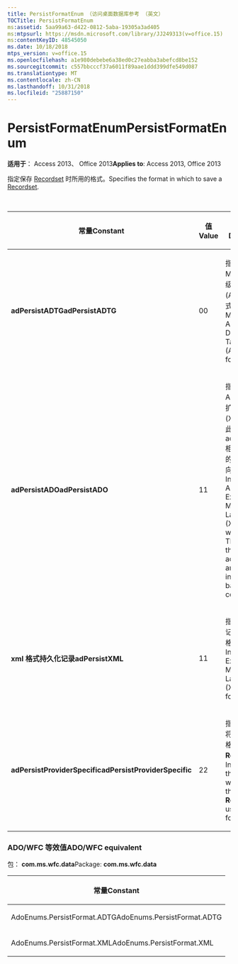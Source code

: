 ```yaml
---
title: PersistFormatEnum （访问桌面数据库参考 （英文）
TOCTitle: PersistFormatEnum
ms:assetid: 5aa99a63-d422-0812-5aba-19305a3ad405
ms:mtpsurl: https://msdn.microsoft.com/library/JJ249313(v=office.15)
ms:contentKeyID: 48545050
ms.date: 10/18/2018
mtps_version: v=office.15
ms.openlocfilehash: a1e980debebe6a38ed0c27eabba3abefcd8be152
ms.sourcegitcommit: c557bbcccf37a6011f89aae1ddd399dfe549d087
ms.translationtype: MT
ms.contentlocale: zh-CN
ms.lasthandoff: 10/31/2018
ms.locfileid: "25887150"
---
```

# <a name="persistformatenum"></a><span data-ttu-id="eb952-102">PersistFormatEnum</span><span class="sxs-lookup"><span data-stu-id="eb952-102">PersistFormatEnum</span></span>

<span data-ttu-id="eb952-103">**适用于**： Access 2013、 Office 2013</span><span class="sxs-lookup"><span data-stu-id="eb952-103">**Applies to**: Access 2013, Office 2013</span></span>

<span data-ttu-id="eb952-104">指定保存 [Recordset](recordset-object-ado.md) 时所用的格式。</span><span class="sxs-lookup"><span data-stu-id="eb952-104">Specifies the format in which to save a [Recordset](recordset-object-ado.md).</span></span>

<br/>

<table>
<colgroup>
<col style="width: 33%" />
<col style="width: 33%" />
<col style="width: 33%" />
</colgroup>
<thead>
<tr class="header">
<th><p><span data-ttu-id="eb952-105">常量</span><span class="sxs-lookup"><span data-stu-id="eb952-105">Constant</span></span></p></th>
<th><p><span data-ttu-id="eb952-106">值</span><span class="sxs-lookup"><span data-stu-id="eb952-106">Value</span></span></p></th>
<th><p><span data-ttu-id="eb952-107">说明</span><span class="sxs-lookup"><span data-stu-id="eb952-107">Description</span></span></p></th>
</tr>
</thead>
<tbody>
<tr class="odd">
<td><p><span data-ttu-id="eb952-108"><strong>adPersistADTG</strong></span><span class="sxs-lookup"><span data-stu-id="eb952-108"><strong>adPersistADTG</strong></span></span></p></td>
<td><p><span data-ttu-id="eb952-109">0</span><span class="sxs-lookup"><span data-stu-id="eb952-109">0</span></span></p></td>
<td><p><span data-ttu-id="eb952-110">指示 Microsoft 高级数据表图 (ADTG) 格式。</span><span class="sxs-lookup"><span data-stu-id="eb952-110">Indicates Microsoft Advanced Data TableGram (ADTG) format.</span></span></p></td>
</tr>
<tr class="even">
<td><p><span data-ttu-id="eb952-111"><strong>adPersistADO</strong></span><span class="sxs-lookup"><span data-stu-id="eb952-111"><strong>adPersistADO</strong></span></span></p></td>
<td><p><span data-ttu-id="eb952-112">1</span><span class="sxs-lookup"><span data-stu-id="eb952-112">1</span></span></p></td>
<td><p><span data-ttu-id="eb952-p101">指示将使用 ADO 自己的可扩展标记语言 (XML) 格式。此值与 adPersistXML 相同，包括它的目的是为了向后兼容。</span><span class="sxs-lookup"><span data-stu-id="eb952-p101">Indicates that ADO's own Extensible Markup Language (XML) format will be used. This value is the same as adPersistXML and is included for backwards compatibility.</span></span></p></td>
</tr>
<tr class="odd">
<td><p><span data-ttu-id="eb952-115"><strong>xml 格式持久化记录</strong></span><span class="sxs-lookup"><span data-stu-id="eb952-115"><strong>adPersistXML</strong></span></span></p></td>
<td><p><span data-ttu-id="eb952-116">1</span><span class="sxs-lookup"><span data-stu-id="eb952-116">1</span></span></p></td>
<td><p><span data-ttu-id="eb952-117">指示可扩展标记语言 (XML) 格式。</span><span class="sxs-lookup"><span data-stu-id="eb952-117">Indicates Extensible Markup Language (XML) format.</span></span></p></td>
</tr>
<tr class="even">
<td><p><span data-ttu-id="eb952-118"><strong>adPersistProviderSpecific</strong></span><span class="sxs-lookup"><span data-stu-id="eb952-118"><strong>adPersistProviderSpecific</strong></span></span></p></td>
<td><p><span data-ttu-id="eb952-119">2</span><span class="sxs-lookup"><span data-stu-id="eb952-119">2</span></span></p></td>
<td><p><span data-ttu-id="eb952-120">指示提供程序将使用自己的格式来持久化 <strong>Recordset</strong>。</span><span class="sxs-lookup"><span data-stu-id="eb952-120">Indicates that the provider will persist the <strong>Recordset</strong> using its own format.</span></span></p></td>
</tr>
</tbody>
</table>


### <a name="adowfc-equivalent"></a><span data-ttu-id="eb952-121">ADO/WFC 等效值</span><span class="sxs-lookup"><span data-stu-id="eb952-121">ADO/WFC equivalent</span></span>

<span data-ttu-id="eb952-122">包： **com.ms.wfc.data**</span><span class="sxs-lookup"><span data-stu-id="eb952-122">Package: **com.ms.wfc.data**</span></span>

<table>
<colgroup>
<col style="width: 100%" />
</colgroup>
<thead>
<tr class="header">
<th><p><span data-ttu-id="eb952-123">常量</span><span class="sxs-lookup"><span data-stu-id="eb952-123">Constant</span></span></p></th>
</tr>
</thead>
<tbody>
<tr class="odd">
<td><p><span data-ttu-id="eb952-124">AdoEnums.PersistFormat.ADTG</span><span class="sxs-lookup"><span data-stu-id="eb952-124">AdoEnums.PersistFormat.ADTG</span></span></p></td>
</tr>
<tr class="even">
<td><p><span data-ttu-id="eb952-125">AdoEnums.PersistFormat.XML</span><span class="sxs-lookup"><span data-stu-id="eb952-125">AdoEnums.PersistFormat.XML</span></span></p></td>
</tr>
</tbody>
</table>

